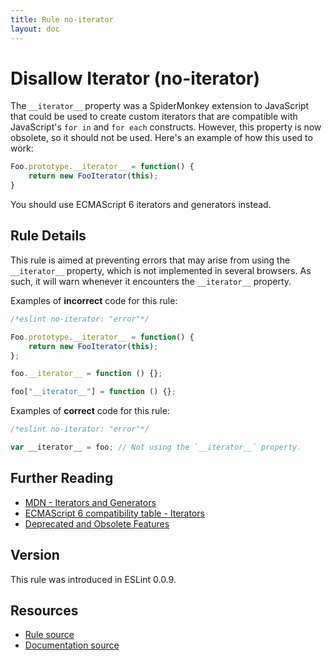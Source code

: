 ```yaml
---
title: Rule no-iterator
layout: doc
---
```

<!-- Note: No pull requests accepted for this file. See README.md in the root directory for details. -->

# Disallow Iterator (no-iterator)

The `__iterator__` property was a SpiderMonkey extension to JavaScript that could be used to create custom iterators that are compatible with JavaScript's `for in` and `for each` constructs. However, this property is now obsolete, so it should not be used. Here's an example of how this used to work:

```js
Foo.prototype.__iterator__ = function() {
    return new FooIterator(this);
}
```

You should use ECMAScript 6 iterators and generators instead.

## Rule Details

This rule is aimed at preventing errors that may arise from using the `__iterator__` property, which is not implemented in several browsers. As such, it will warn whenever it encounters the `__iterator__` property.

Examples of **incorrect** code for this rule:

```js
/*eslint no-iterator: "error"*/

Foo.prototype.__iterator__ = function() {
    return new FooIterator(this);
};

foo.__iterator__ = function () {};

foo["__iterator__"] = function () {};

```

Examples of **correct** code for this rule:

```js
/*eslint no-iterator: "error"*/

var __iterator__ = foo; // Not using the `__iterator__` property.
```

## Further Reading

* [MDN - Iterators and Generators](https://developer.mozilla.org/en-US/docs/Web/JavaScript/Guide/Iterators_and_Generators)
* [ECMAScript 6 compatibility table - Iterators](http://kangax.github.io/es5-compat-table/es6/#Iterators)
* [Deprecated and Obsolete Features](https://developer.mozilla.org/en-US/docs/Web/JavaScript/Reference/Deprecated_and_obsolete_features#Object_methods)

## Version

This rule was introduced in ESLint 0.0.9.

## Resources

* [Rule source](https://github.com/eslint/eslint/tree/master/lib/rules/no-iterator.js)
* [Documentation source](https://github.com/eslint/eslint/tree/master/docs/rules/no-iterator.md)
